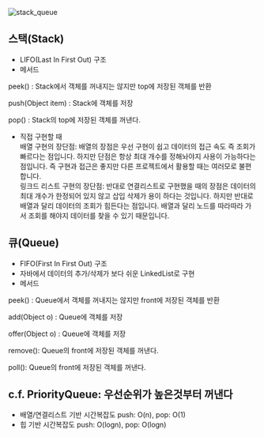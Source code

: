 ![stack_queue](https://user-images.githubusercontent.com/61494135/76713937-87736300-6767-11ea-9a48-1b003a9ad2d7.png)

## 스택(Stack)
- LIFO(Last In First Out) 구조
- 메서드

peek() : Stack에서 객체를 꺼내지는 않지만 top에 저장된 객체를 반환

push(Object item) : Stack에 객체를 저장

pop() : Stack의 top에 저장된 객체를 꺼낸다.

* 직접 구현할 때 <br>
배열 구현의 장단점:
배열의 장점은 우선 구현이 쉽고 데이터의 접근 속도 즉 조회가 빠르다는 점입니다. 하지만 단점은 항상 최대 개수를 정해놔야지 사용이 가능하다는 점입니다.
즉 구현과 접근은 좋지만 다른 프로젝트에서 활용할 때는 여러모로 불편합니다.<br>
링크드 리스트 구현의 장단점:
반대로 연결리스트로 구현했을 때의 장점은 데이터의 최대 개수가 한정되어 있지 않고 삽입 삭제가 용이 하다는 것입니다. 하지만 반대로 배열과 달리 데이터의 조회가 힘든다는 점입니다. 배열과 달리 노드를 따라따라 가서 조회를 해야지 데이터를 찾을 수 있기 때문입니다.

## 큐(Queue)
- FIFO(First In First Out) 구조
- 자바에서 데이터의 추가/삭제가 보다 쉬운 LinkedList로 구현
- 메서드

peek() : Queue에서 객체를 꺼내지는 않지만 front에 저장된 객체를 반환

add(Object o) : Queue에 객체를 저장

offer(Object o) : Queue에 객체를 저장

remove(): Queue의 front에 저장된 객체를 꺼낸다.

poll(): Queue의 front에 저장된 객체를 꺼낸다.

## c.f. PriorityQueue: 우선순위가 높은것부터 꺼낸다 
- 배열/연결리스트 기반 시간복잡도
push: O(n), pop: O(1)
- 힙 기반 시간복잡도
push: O(logn), pop: O(logn)
